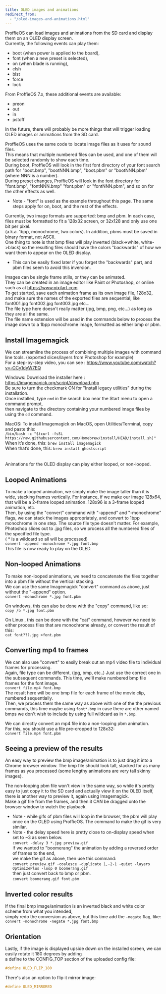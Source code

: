 ```yaml
---
title: OLED images and animations
redirect_from:
  - "/oled-images-and-animations.html"
---
```

ProffieOS can load images and animations from the SD card and display them on an OLED display screen.  
Currently, the following events can play them:  
* boot (when power is applied to the board),  
* font (when a new preset is selected),  
* on (when blade is running),  
* clsh
* blst
* force
* lock

From ProffieOS 7.x, these additional events are available:
* preon
* out
* in
* pstoff

In the future, there will probably be more things that will trigger loading OLED images or animations from the SD card.  
   
ProffieOS uses the same code to locate image files as it uses for sound files.  
This means that multiple numbered files can be used, and one of them will be selected randomly to show each time.  
During boot, ProffieOS will look in the first font directory of your font search path for "boot.bmp", "bootNNN.bmp", "boot.pbm" or "bootNNN.pbm" (where NNN is a number).  
During preset changes, ProffieOS will look in the font directory for "font.bmp", "fontNNN.bmp" "font.pbm" or "fontNNN.pbm", and so on for the other effects as well.
* Note - "font" is used as the example throughout this page. The same steps apply for on, boot, and the rest of the effects. 
 
Currently, two image formats are supported: bmp and pbm.  In each case, files must be formatted to fit a 128x32 screen, or 32x128 and only use one bit per pixel.  
(a.k.a. 1bpp, monochrome, two colors). In addition, pbms must be saved in binary format, not ASCII.  
One thing to note is that bmp files will play inverted (black->white, white->black) so the resulting files should have the colors "backwards" of how we want them to appear on the OLED display.  
* This can be easily fixed later if you forget the "backwards" part, and pbm files seem to avoid this inversion. 

Images can be single frame stills, or they can be animated.  
They can be created in an image editor like Paint or Photoshop, or online such as at https://www.pixilart.com.  
To get started, save each animation frame as its own image file, 128x32, and make sure the names of the exported files are sequential,   like  
font001.jpg font002.jpg font003.jpg etc...  
The file type here doesn't really matter (jpg, bmp, png, etc...) as long as they are all the same.  
The file name extension will be used in the commands below to process the image down to a 1bpp monochrome image, formatted as either bmp or pbm. 

## Install Imagemagick
We can streamline the process of combining multiple images with command line tools. (exported slices/layers from Photoshop for example)  
For a step-by-step video, you can see : https://www.youtube.com/watch?v=-OCy1dyW7EQ   
 
Windows: Download the installer here : https://imagemagick.org/script/download.php  
Be sure to turn the checkmark ON for "Install legacy utilities" during the installation.  
Once installed, type `cmd` in the search box near the Start menu to open a command prompt,  
then navigate to the directory containing your numbered image files by using the `cd` command.  

MacOS: To install Imagemagick on MacOS, open Utilities/Terminal, copy and paste this:  
`/bin/bash -c "$(curl -fsSL https://raw.githubusercontent.com/Homebrew/install/HEAD/install.sh)"`  
When it’s done, this: `brew install imagemagick`  
When that’s done, this: `brew install ghostscript`   
<br/>
<br/>
Animations for the OLED display can play either looped, or non-looped.  
## Looped Animations  
To make a looped animation, we simply make the image taller than it is wide, stacking frames vertically. For instance, if we make our image 128x64, that will be a 2-frame looped animation. 128x96 is a 3-frame looped animation, etc.  
Then, by using the "convert" command with "-append" and "-monochrome" flags, we can stack the images appropriately, and convert to 1bpp monochrome in one step. The source file type doesn't matter. For example, Photoshop slices out to .jpg files, so we process all the numbered files of the specified file type.  
( * is a wildcard so all will be processed)  
`convert -append -monochrome *.jpg font.bmp`  
This file is now ready to play on the OLED.  

   
## Non-looped Animations  
To make non-looped animations, we need to concatenate the files together into a pbm file without the vertical stacking.  
We can use the same Imagemagick "convert" command as above, just without the "-append" option.  
`convert -monochrome *.jpg font.pbm`

On windows, this can also be done with the "copy" command, like so:  
`copy /b *.jpg font.pbm `  

On Linux , this can be done with the "cat" command, however we need to either process files that are monochrome already, or convert the result of this:  
`cat font???.jpg >font.pbm`


## Converting mp4 to frames
We can also use "convert" to easily break out an mp4 video file to individual frames for processing.  
Again, file type can be different, (jpg, bmp, etc..) Just use the correct one in the subsequent commands.
This time, we'll make numbered bmp file frames for the font image.  
`convert file.mp4 font.bmp`  
The result here will be one bmp file for each frame of the movie clip, numbered sequentially.  
Then, we process them the same way as above with one of the the previous commands, this time maybe using `font*.bmp` in case there are other named bmps we don't wish to include by using full wildcard as in `*.bmp`.  
 
We can directly convert an mp4 file into a non-looping pbm animation.  
For this, you should use a file pre-cropped to 128x32:  
`convert file.mp4 font.pbm`

## Seeing a preview of the results 
An easy way to preview the bmp image/animation is to just drag it into a Chrome browser window.
The bmp file should look tall, stacked for as many frames as you processed (some lengthy animations are very tall skinny images).  
  
The non-looping pbm file won't view in the same way, so while it's pretty easy to just copy it to the SD card and actually view it on the OLED itself, there is another way to preview it, again using Imagemagick.  
Make a gif file from the frames, and then it CAN be dragged onto the browser window to watch the playback.  
* Note - while gifs of pbm files will loop in the browser, the pbm will play once on the OLED using ProffieOS.
The command to make the gif is very similar.  
* Note - the delay speed here is pretty close to on-display speed when set to ~3 as seen below.  
`convert -delay 3 *.jpg preview.gif`  
If we wanted to "boomerang" the animation by adding a reversed order of frames to the end,   
we make the gif as above, then use this command:  
`convert preview.gif -coalesce -duplicate 1,-2-1 -quiet -layers OptimizePlus -loop 0 boomerang.gif`  
then just convert back to bmp or pbm.  
 `convert boomerang.gif font.pbm`


## Inverted color results
If the final bmp image/animation is an inverted black and white color scheme from what you intended,  
simply redo the conversion as above, but this time add the `-negate` flag, like:  
`convert -monochrome -negate *.jpg font.bmp`

## Orientation
Lastly, if the image is displayed upside down on the installed screen, we can easily rotate it 180 degrees by adding  
a define to the CONFIG_TOP section of the uploaded config file:  
```cpp
#define OLED_FLIP_180
```
There's also an option to flip it mirror image:  
```cpp
#define OLED_MIRRORED
```
